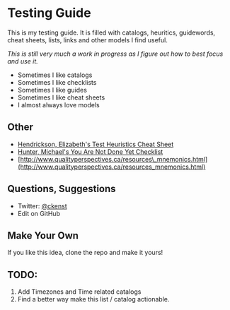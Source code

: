 # Testing Guide

This is my testing guide. It is filled with catalogs, heuritics, guidewords, cheat sheets, lists, links and other models I find useful. 

_This is still very much a work in progress as I figure out how to best focus and use it._

* Sometimes I like catalogs
* Sometimes I like checklists
* Sometimes I like guides
* Sometimes I like cheat sheets
* I almost always love models

## Other

* [Hendrickson, Elizabeth's Test Heuristics Cheat Sheet](https://s3.eu-west-1.amazonaws.com/matrix.assets/fa2aa6x6kkxle2lv5xm720wltja3)
* [Hunter, Michael's You Are Not Done Yet Checklist](http://thebraidytester.com/downloads/YouAreNotDoneYet.pdf)
* [http://www.qualityperspectives.ca/resources\_mnemonics.html](http://www.qualityperspectives.ca/resources_mnemonics.html)

## Questions, Suggestions

* Twitter: [@ckenst](http://twitter.com/ckenst)
* Edit on GitHub

## Make Your Own

If you like this idea, clone the repo and make it yours!


## TODO:

1. Add Timezones and Time related catalogs
2. Find a better way make this list / catalog actionable. 